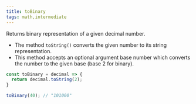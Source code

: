 ```yaml
---
title: toBinary
tags: math,intermediate
---
```


Returns binary representation of a given decimal number.

- The method `toString()` converts the given number to its string representation.
- This method accepts an optional argument base number which converts the number to the given base (base 2 for binary).

```js
const toBinary = decimal => {
  return decimal.toString(2);
}
```

```js
toBinary(40); // "101000"
```
